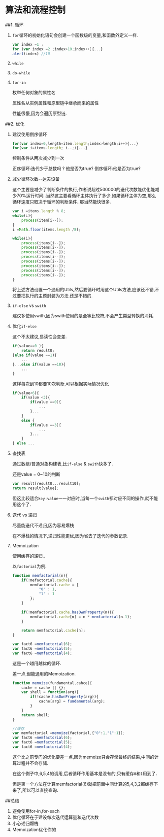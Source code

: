 # 算法和流程控制

##1. 循环

1. `for`循环的初始化语句会创建一个函数级的变量,和函数外定义一样.

    ```javascript
    var index =1 ;
    for (var index =2 ;index>10;index++){...}
    alert(index) //10
    ```

2. `while`
3. `do-while`
4. `for-in`
    
    枚举任何对象的属性名
    
    属性名从实例属性和原型链中继承而来的属性

    性能很慢,因为会遍历原型链.

##2. 优化

1. 建议使用倒序循环
    ```javascript
    for(var index=0,length=item.length;index>length;i++){...}
    for(var i=items.length; i--;){...}
    ```
   
   控制条件从两次减少到一次
   
   正序循环:迭代少于总数吗 ? 他是否为true?
   倒序循环:他是否为true?
2. 减少循环次数--达夫设备
    
    这个主要是减少了判断条件的执行,作者说超过500000的迭代次数能优化能减少70%运行时间..当然这主要看循环主体执行了多少,如果循环主体为空,那么循环速度只取决于循环的判断条件..那当然能快很多.

    ```javascript
    var i =items.length % 8;
    while(i){
        process(item[i--]);
    }
    i =Math.floor(items.length /8);
    
    while(i){
        process(items[i--]);
        process(items[i--]);
        process(items[i--]);
        process(items[i--]);
        process(items[i--]);
        process(items[i--]);
        process(items[i--]);
        process(items[i--]);
    }
    ```
    
    将上述方法设置一个通用的Utils,然后要循环时用这个Utils方法,应该还不错,不过要把执行的主题封装为方法.还是不错的.
3. `if-else` vs `swith`

    建议多使用swith,因为swith使用的是全等比较符,不会产生类型转换的消耗.
    
4. 优化`if-else`

    这个不太建议,易读性会变差.
    ```javascript
    if(value==0 ){
        return result0;
    }else if(value ==1){
        ...
    }...else if(value ==10){
        ...
    }
    ```
    这样每次到10都要10次判断,可以根据实际情况优化
    
    ```javascript
    if(value<6){
        if(value <3){
            if(value ==0){
                ...
            }...
        }
        else {
            if(value ==3){
                ...
            }...
        }
    } else ...
    ```

5. 查找表

    通过数组/普通对象构建表,比`if-else` & `swith`快多了.
    
    还是value = 0~10的判断
    
    ```javascript
    var result[result0...result10];
    return result[value];
    ```
    但这比较适合`key:value`一一对应时,当每一个`swith`都对应不同的操作,就不能用这个了.
    
6. 迭代 vs 递归

    尽量能迭代不递归,因为容易爆栈
    
    在不爆栈的情况下,递归性能更优,因为省去了迭代的参数记录.
    
7. Memoization
    
    使用缓存的递归..

    以`factorial`为例.
    
    ```javascript
    function memfactorial(n){
        if(!mefactorial.cache){
            memfactorial.cache = {
                "0" : 1,
                "1" : 1
            };
        }
        
        if(!memfactorial.cache.hasOwnProperty(n)){
            memfactorial.cache[n] = n * memfactorial(n-1);
        }
        
        return memfactorial.cache[n];
    }
    
    var fact6 =memfactorial(6);
    var fact6 =memfactorial(5);
    var fact6 =memfactorial(4);
    ```
    
    这是一个越用越优的循环.
    
    差一点,但能通用的Memoization.
    
    ```javascript
    function memoize(fundamental,cahce){
        cache = cache || {};
        var shell = function(arg){
            if(!cache.hasOwnProperty(arg)){
                cache[arg] = fundamental(arg);
            }
        }
        return shell;
    }
    
    //缓存
    var memfactorial =memoize(factorial,{"0":1,"1":1});
    var fact6 =memfactorial(6);
    var fact6 =memfactorial(5);
    var fact6 =memfactorial(4);
    ```
    
    这个比之前专门的优化要差一点,因为memoize只会存储最终的结果,中间的计算过程并不会存储.
    
    在这个例子中,6,5,4的调用,后者循环作用基本是没有的,只有缓存`0`和`1`用到了.
    
    但是第一个方法在计算memfactorial(6)就把前面中间计算的5,4,3,2都缓存下来了,所以可以直接查询.
    
##总结

1. 避免使用for-in,for-each
2. 优化循环在于建设每次迭代运算量和迭代次数
3. 小心递归爆栈
4. Memoization优化你的


